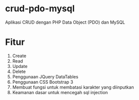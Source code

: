 # crud-pdo-mysql
Aplikasi CRUD dengan PHP Data Object (PDO) dan MySQL

# Fitur
1. Create
2. Read
3. Update
4. Delete
5. Penggunaan JQuery DataTables
6. Penggunaan CSS Bootstrap 3
7. Membuat fungsi untuk membatasi karakter yang diinputkan
8. Keamanan dasar untuk mencegah sql injection
